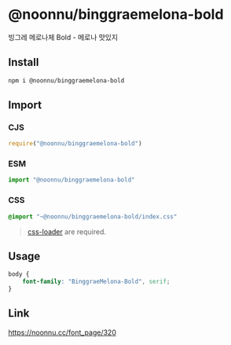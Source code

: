 # @noonnu/binggraemelona-bold
빙그레 메로나체 Bold - 메로나 맛있지

## Install
```sh
npm i @noonnu/binggraemelona-bold
```
## Import
### CJS
```js
require("@noonnu/binggraemelona-bold")
```
### ESM
```js
import "@noonnu/binggraemelona-bold"
```
### CSS 
```css
@import "~@noonnu/binggraemelona-bold/index.css"
```
> [css-loader](https://github.com/webpack-contrib/css-loader) are required.

## Usage
```css
body {
    font-family: "BinggraeMelona-Bold", serif;
}
```

## Link
https://noonnu.cc/font_page/320